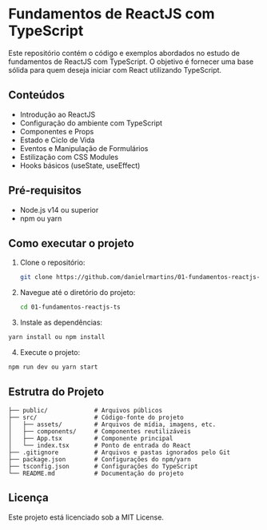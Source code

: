 # Fundamentos de ReactJS com TypeScript

Este repositório contém o código e exemplos abordados no estudo de fundamentos de ReactJS com TypeScript. O objetivo é fornecer uma base sólida para quem deseja iniciar com React utilizando TypeScript.

## Conteúdos

- Introdução ao ReactJS
- Configuração do ambiente com TypeScript
- Componentes e Props
- Estado e Ciclo de Vida
- Eventos e Manipulação de Formulários
- Estilização com CSS Modules
- Hooks básicos (useState, useEffect)

## Pré-requisitos

- Node.js v14 ou superior
- npm ou yarn

## Como executar o projeto

1. Clone o repositório:
   ```bash
   git clone https://github.com/danielrmartins/01-fundamentos-reactjs-ts.git
   ```

2. Navegue até o diretório do projeto:
   ```bash
   cd 01-fundamentos-reactjs-ts

3. Instale as dependências:
  ```bash
  yarn install ou npm install
  ```
4. Execute o projeto:
  ```bash
  npm run dev ou yarn start
  ```
## Estrutra do Projeto
```plaintext
├── public/             # Arquivos públicos
├── src/                # Código-fonte do projeto
│   ├── assets/         # Arquivos de mídia, imagens, etc.
│   ├── components/     # Componentes reutilizáveis
│   ├── App.tsx         # Componente principal
│   └── index.tsx       # Ponto de entrada do React
├── .gitignore          # Arquivos e pastas ignorados pelo Git
├── package.json        # Configurações do npm/yarn
├── tsconfig.json       # Configurações do TypeScript
└── README.md           # Documentação do projeto
```
## Licença
Este projeto está licenciado sob a MIT License.









